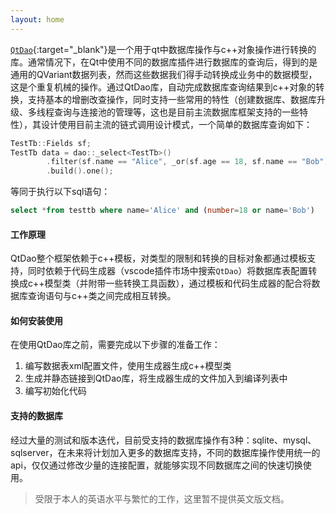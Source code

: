 ```yaml
---
layout: home
---
```


[`QtDao`](https://github.com/daonvshu/QtDao){:target="_blank"}是一个用于qt中数据库操作与c++对象操作进行转换的库。通常情况下，在Qt中使用不同的数据库插件进行数据库的查询后，得到的是通用的QVariant数据列表，然而这些数据我们得手动转换成业务中的数据模型，这是个重复机械的操作。通过QtDao库，自动完成数据库查询结果到c++对象的转换，支持基本的增删改查操作，同时支持一些常用的特性（创建数据库、数据库升级、多线程查询与连接池的管理等，这也是目前主流数据库框架支持的一些特性），其设计使用目前主流的链式调用设计模式，一个简单的数据库查询如下：
```cpp
TestTb::Fields sf;
TestTb data = dao::_select<TestTb>()
        .filter(sf.name == "Alice", _or(sf.age == 18, sf.name == "Bob"))
        .build().one();
```
等同于执行以下sql语句：
```sql
select *from testtb where name='Alice' and (number=18 or name='Bob')
```

#### 工作原理
QtDao整个框架依赖于c++模板，对类型的限制和转换的目标对象都通过模板支持，同时依赖于代码生成器（vscode插件市场中搜索`QtDao`）将数据库表配置转换成c++模型类（并附带一些转换工具函数），通过模板和代码生成器的配合将数据库查询语句与c++类之间完成相互转换。

#### 如何安装使用
在使用QtDao库之前，需要完成以下步骤的准备工作：  
1. 编写数据表xml配置文件，使用生成器生成c++模型类
2. 生成并静态链接到QtDao库，将生成器生成的文件加入到编译列表中
3. 编写初始化代码

#### 支持的数据库
经过大量的测试和版本迭代，目前受支持的数据库操作有3种：sqlite、mysql、sqlserver，在未来将计划加入更多的数据库支持，不同的数据库操作使用统一的api，仅仅通过修改少量的连接配置，就能够实现不同数据库之间的快速切换使用。
 
> 受限于本人的英语水平与繁忙的工作，这里暂不提供英文版文档。